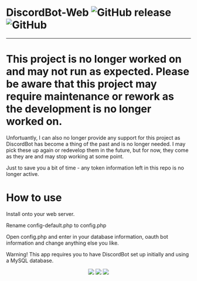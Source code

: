 # DiscordBot-Web ![GitHub release](https://img.shields.io/badge/release-v0.6b-blue.svg) ![GitHub](https://img.shields.io/github/license/MythicalCuddles/DiscordBot.svg)

---

# This project is no longer worked on and may not run as expected. Please be aware that this project may require maintenance or rework as the development is no longer worked on.
Unfortuantly, I can also no longer provide any support for this project as DiscordBot has become a thing of the past and is no longer needed. I may pick these up again or redevelop them in the future, but for now, they come as they are and may stop working at some point.

Just to save you a bit of time - any token information left in this repo is no longer active.

# How to use
Install onto your web server.

Rename config-default.php to config.php

Open config.php and enter in your database information, oauth bot information and change anything else you like.

Warning! This app requires you to have DiscordBot set up initially and using a MySQL database.

<p align="center">
  <a href="https://mythicalcuddles.xyz"><img src="https://i.imgur.com/f45s9EN.png"></a>
  <a href="https://www.paypal.me/mythicalcuddles"><img src="https://img.shields.io/badge/Support%20the%20Developer-Donate%20via%20PayPal-ffa329.svg"></a>
  <a href="https://www.patreon.com/mythicalcuddles"><img src="https://img.shields.io/badge/Support%20the%20Developer-Become%20a%20Patreon-ffa329.svg"></a>
</p>
